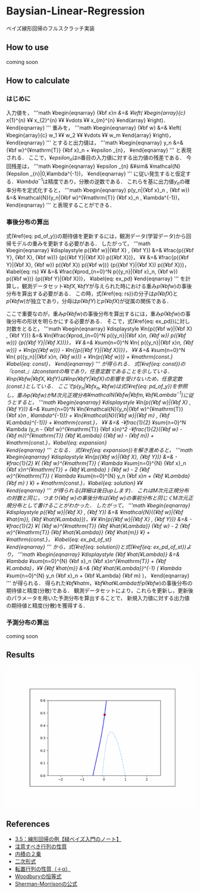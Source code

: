 # Baysian-Linear-Regression
ベイズ線形回帰のフルスクラッチ実装

## How to use
coming soon

## How to calculate
### はじめに
入力値を，
'''math
¥begin{eqnarray}
    {¥bf x}_n &=&
        ¥left(
            ¥begin{array}{c}
                x_{1}^{n} ¥¥
                x_{2}^{n} ¥¥
                ¥vdots ¥¥
                x_{m}^{n}
            ¥end{array}
        ¥right)．
¥end{eqnarray}
'''
重みを，
'''math
¥begin{eqnarray}
    {¥bf w} &=&
        ¥left(
            ¥begin{array}{c}
                w_1 ¥¥
                w_2 ¥¥
                ¥vdots ¥¥
                w_m
            ¥end{array}
        ¥right)，
¥end{eqnarray}
'''
とすると出力値は，
'''math
¥begin{eqnarray}
    y_n &=& {¥bf w}^{¥mathrm{T}} {¥bf x}_n + ¥epsilon _{n}，
¥end{eqnarray}
'''
と表現される．
ここで，$¥epsilon _{n}$はn番目の入力値に対する出力値の残差である．
今回残差は，
'''math
¥begin{eqnarray}
    ¥epsilon _{n} &¥sim& ¥mathcal{N}(¥epsilon _{n}|0,¥lambda^{-1})，
¥end{eqnarray}
'''
に従い発生すると仮定する．$¥lambda^{-1}$は精度であり，分散の逆数である．
これらを基に出力値$y_n$の確率分布を定式化すると，
'''math
¥begin{eqnarray}
    p(y_n|{¥bf x}_n , {¥bf w}) &=& ¥mathcal{N}(y_n|{¥bf w}^{¥mathrm{T}} {¥bf x}_n , ¥lambda^{-1})，
¥end{eqnarray}
'''
と表現することができる．

### 事後分布の算出
式(¥ref{eq: pd_of_y})の期待値を更新するには，観測データ(学習データ)から回帰モデルの重みを更新する必要がある．
したがって，
'''math
¥begin{eqnarray}
    ¥displaystyle 
    p({¥bf w}|{¥bf X} , {¥bf Y}) &=& ¥frac{p({¥bf Y}, {¥bf X}, {¥bf w})} {p({¥bf Y}|{¥bf X}) p({¥bf X})}，  ¥¥
                                 &=& ¥frac{p({¥bf Y}|{¥bf X}, {¥bf w}) p({¥bf X}) p({¥bf w})} {p({¥bf Y}|{¥bf X}) p({¥bf X})}，¥label{eq: rs} ¥¥
                                 &=& ¥frac{¥prod_{n=0}^N p({y_n}|{¥bf x}_n, {¥bf w}) p({¥bf w})} {p({¥bf Y}|{¥bf X})}， ¥label{eq: ex_pd}
¥end{eqnarray}
'''
を計算し，観測データセット${¥bf X}, {¥bf Y}$が与えられた時における重み$p({¥bf w})$の事後分布を算出する必要がある．
この時，式(¥ref{eq: rs})の分子は$p({¥bf X})$と$p({¥bf w})$が独立であり，分母は$p({¥bf Y})$と$p({¥bf X})$が従属の関係である．

ここで重要なのが，重み$p({¥bf w})$の事後分布を算出するには，重み$p({¥bf w})$の事後分布の形状を明らかにする必要がある．
そこで，式(¥ref{eq: ex_pd})に対し対数をとると，
'''math
¥begin{eqnarray}
    ¥displaystyle 
    ¥ln{p({¥bf w}|{¥bf X} , {¥bf Y})} &=& ¥ln{¥frac{¥prod_{n=0}^N p({y_n}|{¥bf x}_n, {¥bf w}) p({¥bf w})} {p({¥bf Y}|{¥bf X})}}，  ¥¥
                                      &=& ¥sum_{n=0}^N ¥ln{ p({y_n}|{¥bf x}_n, {¥bf w})} + ¥ln{p({¥bf w})} - ¥ln{{p({¥bf Y}|{¥bf X})}}， ¥¥
                                      &=& ¥sum_{n=0}^N ¥ln{ p({y_n}|{¥bf x}_n, {¥bf w})} + ¥ln{p({¥bf w})} + ¥mathrm{const.} ¥label{eq: const}，
¥end{eqnarray}
'''
が得られる．
式(¥ref{eq: const})の『const.』はconstantの略であり，任意定数であることを示している．
$¥ln{p({¥bf w}|{¥bf X} , {¥bf Y})}$は$¥ln{{p({¥bf Y}|{¥bf X})}}$の影響を受けないため，任意定数(const.)としている．
ここで$p({y_n}|{¥bf x}_n, {¥bf w})$は式(¥ref{eq: pd_of_y})を参照し，重み$p({¥bf w})$がM次元正規分布$¥mathcal{N}({¥bf w}|{¥bf m} , {¥bf ¥Lambda}^{-1})$に従うとすると，
'''math
¥begin{eqnarray}
    ¥displaystyle 
    ¥ln{p({¥bf w}|{¥bf X} , {¥bf Y})} &=& ¥sum_{n=0}^N ¥ln{¥mathcal{N}(y_n|{¥bf w}^{¥mathrm{T}} {¥bf x}_n , ¥lambda^{-1})} + ¥ln{¥mathcal{N}({¥bf w}|{¥bf m} , {¥bf ¥Lambda}^{-1})} + ¥mathrm{const.}，  ¥¥
                                      &=& -¥frac{1}{2} ¥sum_{n=0}^N ¥lambda (y_n - {¥bf w}^{¥mathrm{T}} {¥bf x}_n)^2 -¥frac{1}{2}({¥bf w} - {¥bf m})^{¥mathrm{T}} {¥bf ¥Lambda} ({¥bf w} - {¥bf m}) + ¥mathrm{const.}，¥label{eq: expansion}                                                 
¥end{eqnarray}
'''
となる．
式(¥ref{eq: expansion})を解き進めると，
'''math
¥begin{eqnarray}
    ¥displaystyle 
    ¥ln{p({¥bf w}|{¥bf X}, {¥bf Y})} &=& - ¥frac{1}{2} ¥{ {¥bf w}^{¥mathrm{T}} ( ¥lambda ¥sum_{n=0}^{N} {¥bf x}_n {¥bf x}_n^{¥mathrm{T}} + {¥bf ¥Lambda} ) {¥bf w}
                                         - 2 {¥bf w}^{¥mathrm{T}} ( ¥lambda ¥sum_{n=0}^{N} y_n {¥bf x}_n + {¥bf ¥Lambda} {¥bf m} ) ¥} + ¥mathrm{const.}，¥label{eq: solution}  ¥¥                                            
¥end{eqnarray}
'''
が得られる(詳細は後日upします)．
これはM次元正規分布の対数と同じ，つまり{¥bf w}の事後分布は{¥bf w}の事前分布と同じくM次元正規分布として書けることがわかった．
したがって，
'''math
¥begin{eqnarray}
    ¥displaystyle 
    p({¥bf w}|{¥bf X} , {¥bf Y}) &=& ¥mathcal{N}({¥bf w}|{¥bf ¥hat{m}}, {¥bf ¥hat{¥Lambda}})，¥¥
    ¥ln{p({¥bf w}|{¥bf X} , {¥bf Y})} &=&  - ¥frac{1}{2} ¥{ {¥bf w}^{¥mathrm{T}} {¥bf ¥hat{¥Lambda}} {¥bf w} - 2 {¥bf w}^{¥mathrm{T}} {¥bf ¥hat{¥Lambda}} {¥bf ¥hat{m}} ¥} + ¥mathrm{const.}， ¥label{eq: ex_pd_of_st}                                                
¥end{eqnarray}
'''
から，式(¥ref{eq: solution})と式(¥ref{eq: ex_pd_of_st})より，
'''math
¥begin{eqnarray}
    ¥displaystyle 
    {¥bf ¥hat{¥Lambda}} &=& ¥lambda ¥sum_{n=0}^{N} {¥bf x}_n {¥bf x}_n^{¥mathrm{T}} + {¥bf ¥Lambda}，¥¥
    {¥bf ¥hat{m}} &=& {¥bf ¥hat{¥Lambda}}^{-1} ( ¥lambda ¥sum_{n=0}^{N} y_n {¥bf x}_n + {¥bf ¥Lambda} {¥bf m} )，
¥end{eqnarray}
'''
が得られる．
得られた${¥bf ¥hat{m}}$，${¥bf ¥hat{¥Lambda}}$が$p({¥bf w})$の事後分布の期待値と精度(分散)である．
観測データセットにより，これらを更新し，更新後のパラメータを用いた予測分布を算出することで，
新規入力値に対する出力値の期待値と精度(分散)を獲得する．

### 予測分布の算出
coming soon

## Results
![result](https://github.com/rrrrind/Baysian-Linear-Regression/blob/main/workspace/results/result.gif)

## References
- [3.5：線形回帰の例【緑ベイズ入門のノート】](https://www.anarchive-beta.com/entry/2020/11/12/100521)
- [注意すべき行列の性質](https://oguemon.com/study/linear-algebra/matrix-notice/)
- [内積の２乗](https://ameblo.jp/accade/entry-11899474992.html)
- [二次形式](https://mathwords.net/vecmatseki)
- [転置行列の性質（＋α）](http://web.wakayama-u.ac.jp/~wuhy/am3.pdf)
- [Woodburyの恒等式](https://mathtrain.jp/woodbury)
- [Sherman-Morrisonの公式](http://ibisforest.org/index.php?Sherman-Morrison%E3%81%AE%E5%85%AC%E5%BC%8F)